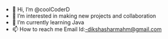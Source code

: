 - 👋 Hi, I’m @coolCoderD
- 👀 I’m interested in making new projects and collaboration 
- 🌱 I’m currently learning Java
- 📫 How to reach me Email Id:-dikshasharmahm@gmail.com

<!---
coolCoderD/coolCoderD is a ✨ special ✨ repository because its `README.md` (this file) appears on your GitHub profile.
You can click the Preview link to take a look at your changes.
--->
